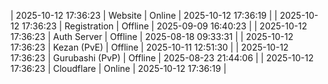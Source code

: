 | 2025-10-12 17:36:23 | Website | Online | 2025-10-12 17:36:19 |
| 2025-10-12 17:36:23 | Registration | Offline | 2025-09-09 16:40:23 |
| 2025-10-12 17:36:23 | Auth Server | Offline | 2025-08-18 09:33:31 |
| 2025-10-12 17:36:23 | Kezan (PvE) | Offline | 2025-10-11 12:51:30 |
| 2025-10-12 17:36:23 | Gurubashi (PvP) | Offline | 2025-08-23 21:44:06 |
| 2025-10-12 17:36:23 | Cloudflare | Online | 2025-10-12 17:36:19 |
